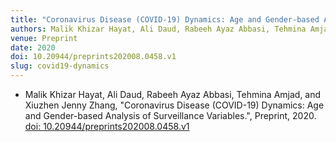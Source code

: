 ```yaml
---
title: "Coronavirus Disease (COVID-19) Dynamics: Age and Gender-based Analysis of Surveillance Variables"
authors: Malik Khizar Hayat, Ali Daud, Rabeeh Ayaz Abbasi, Tehmina Amjad, and Xiuzhen Jenny Zhang
venue: Preprint
date: 2020
doi: 10.20944/preprints202008.0458.v1
slug: covid19-dynamics
---
```


- Malik Khizar Hayat, Ali Daud, Rabeeh Ayaz Abbasi, Tehmina Amjad, and Xiuzhen Jenny Zhang, "Coronavirus Disease (COVID-19) Dynamics: Age and Gender-based Analysis of Surveillance Variables.", Preprint, 2020. [doi: 10.20944/preprints202008.0458.v1](10.20944/preprints202008.0458.v1)
